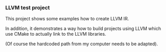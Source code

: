 ### LLVM test project

This project shows some examples how to create LLVM IR. 

In addition, it demonstrates a way how to build projects using LLVM 
which use CMake to actually link to the LLVM libraries. 

(Of course the hardcoded path from my computer needs to be adapted). 


